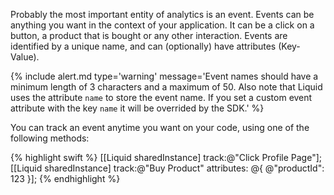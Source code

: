 
Probably the most important entity of analytics is an event. Events can be anything you want in the context of your application. It can be a click on a button, a product that is bought or any other interaction. Events are identified by a unique name, and can (optionally) have attributes (Key-Value).

{% include alert.md type='warning' message='Event names should have a minimum length of 3 characters and a maximum of 50. Also note that Liquid uses the attribute `name` to store the event name. If you set a custom event attribute with the key `name` it will be overrided by the SDK.' %}

You can track an event anytime you want on your code, using one of the following methods:

{% highlight swift %}
[[Liquid sharedInstance] track:@"Click Profile Page"];
[[Liquid sharedInstance] track:@"Buy Product" attributes: @{ @"productId": 123 }];
{% endhighlight %}
